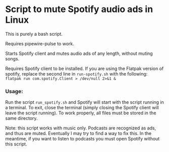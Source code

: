 # Script to mute Spotify audio ads in Linux

This is purely a bash script.

Requires pipewire-pulse to work.

Starts Spotify client and mutes audio ads of any length, without muting songs.

Requires Spotify client to be installed. If you are using the Flatpak version of spotify, replace the second line in `run-spotify.sh` with the following:
`flatpak run com.spotify.Client > /dev/null 2>&1 &`

### Usage:

Run the script `run_spotify.sh` and Spotify will start with the script running in a terminal. To exit, close the terminal (simply closing the Spotify client will leave the script running).
To work properly, all files must be stored in the same directory.

Note: this script works with music only. Podcasts are recognized as ads, and thus are muted. Eventually I may try to find a way to fix this. In the meantime, if you want to listen to podcasts you must open Spotify without this script.
